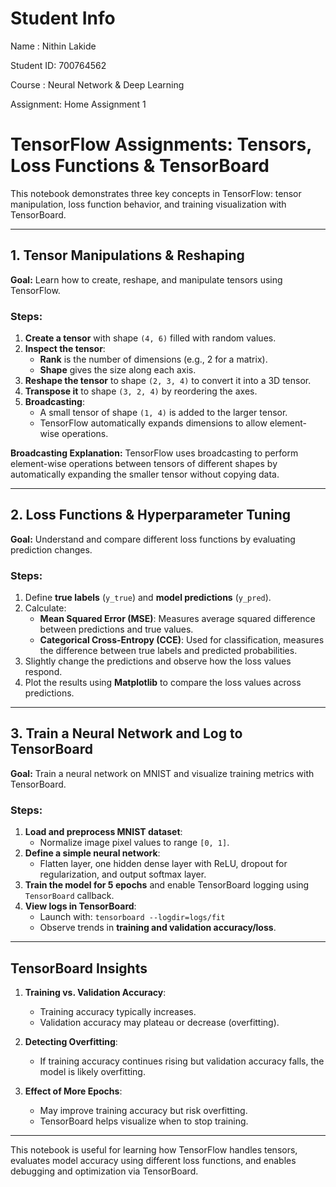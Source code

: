 # Student Info

Name : Nithin Lakide

Student ID: 700764562

Course : Neural Network & Deep Learning

Assignment: Home Assignment 1

# TensorFlow Assignments: Tensors, Loss Functions & TensorBoard

This notebook demonstrates three key concepts in TensorFlow: tensor manipulation, loss function behavior, and training visualization with TensorBoard.

---

## 1. Tensor Manipulations & Reshaping

**Goal:** Learn how to create, reshape, and manipulate tensors using TensorFlow.

### Steps:
1. **Create a tensor** with shape `(4, 6)` filled with random values.
2. **Inspect the tensor**:
   - **Rank** is the number of dimensions (e.g., 2 for a matrix).
   - **Shape** gives the size along each axis.
3. **Reshape the tensor** to shape `(2, 3, 4)` to convert it into a 3D tensor.
4. **Transpose it** to shape `(3, 2, 4)` by reordering the axes.
5. **Broadcasting**:
   - A small tensor of shape `(1, 4)` is added to the larger tensor.
   - TensorFlow automatically expands dimensions to allow element-wise operations.

**Broadcasting Explanation:**
TensorFlow uses broadcasting to perform element-wise operations between tensors of different shapes by automatically expanding the smaller tensor without copying data.

---

## 2. Loss Functions & Hyperparameter Tuning

**Goal:** Understand and compare different loss functions by evaluating prediction changes.

### Steps:
1. Define **true labels** (`y_true`) and **model predictions** (`y_pred`).
2. Calculate:
   - **Mean Squared Error (MSE)**: Measures average squared difference between predictions and true values.
   - **Categorical Cross-Entropy (CCE)**: Used for classification, measures the difference between true labels and predicted probabilities.
3. Slightly change the predictions and observe how the loss values respond.
4. Plot the results using **Matplotlib** to compare the loss values across predictions.

---

## 3. Train a Neural Network and Log to TensorBoard

**Goal:** Train a neural network on MNIST and visualize training metrics with TensorBoard.

### Steps:
1. **Load and preprocess MNIST dataset**:
   - Normalize image pixel values to range `[0, 1]`.
2. **Define a simple neural network**:
   - Flatten layer, one hidden dense layer with ReLU, dropout for regularization, and output softmax layer.
3. **Train the model for 5 epochs** and enable TensorBoard logging using `TensorBoard` callback.
4. **View logs in TensorBoard**:
   - Launch with: `tensorboard --logdir=logs/fit`
   - Observe trends in **training and validation accuracy/loss**.

---

## TensorBoard Insights

1. **Training vs. Validation Accuracy**:
   - Training accuracy typically increases.
   - Validation accuracy may plateau or decrease (overfitting).

2. **Detecting Overfitting**:
   - If training accuracy continues rising but validation accuracy falls, the model is likely overfitting.

3. **Effect of More Epochs**:
   - May improve training accuracy but risk overfitting.
   - TensorBoard helps visualize when to stop training.

---

This notebook is useful for learning how TensorFlow handles tensors, evaluates model accuracy using different loss functions, and enables debugging and optimization via TensorBoard.
